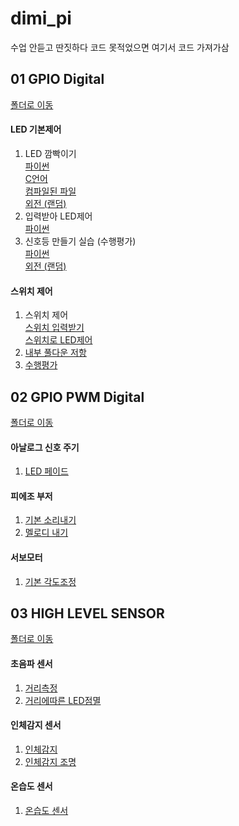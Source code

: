 # dimi_pi

수업 안듣고 딴짓하다 코드 못적었으면 여기서 코드 가져가삼

## 01 GPIO Digital
[폴더로 이동](https://github.com/Muzihuzi/dimi_pi/tree/main/01_gpio_digital)

#### LED 기본제어<br>
1. LED 깜빡이기<br>
[파이썬](https://github.com/Muzihuzi/dimi_pi/blob/main/01_gpio_digital/led_blink.py)<br>
[C언어](https://github.com/Muzihuzi/dimi_pi/blob/main/01_gpio_digital/led_blink.py)<br>
[컴파일된 파일](https://github.com/Muzihuzi/dimi_pi/blob/main/01_gpio_digital/blink)<br>
[외전 (랜덤)](https://github.com/Muzihuzi/dimi_pi/blob/main/01_gpio_digital/random_blink.py)<br>
1. 입력받아  LED제어<br>
[파이썬](https://github.com/Muzihuzi/dimi_pi/blob/main/01_gpio_digital/input.py)<br>
1. 신호등 만들기 실습 (수행평가)<br>
[파이썬](https://github.com/Muzihuzi/dimi_pi/blob/main/01_gpio_digital/traffic_light.py)<br>
[외전 (랜덤)](https://github.com/Muzihuzi/dimi_pi/blob/main/01_gpio_digital/random_traffic.py)<br>

#### 스위치 제어<br>
1. 스위치 제어<br>
[스위치 입력받기](https://github.com/Muzihuzi/dimi_pi/blob/main/01_gpio_digital/switch.py)<br>
[스위치로 LED제어](https://github.com/Muzihuzi/dimi_pi/blob/main/01_gpio_digital/switch_led.py)<br>
1. [내부 풀다운 저항](https://github.com/Muzihuzi/dimi_pi/blob/main/01_gpio_digital/switch_pud.py)<br>
1. [수행평가](https://github.com/Muzihuzi/dimi_pi/blob/main/01_gpio_digital/three_led.py)<br>

## 02 GPIO PWM Digital
[폴더로 이동](https://github.com/Muzihuzi/dimi_pi/tree/main/02_gpio_pwm)<br>
#### 아날로그 신호 주기<br>
1. [LED 페이드](https://github.com/Muzihuzi/dimi_pi/blob/main/02_gpio_pwm/led_fade.py)<br>
#### 피에조 부저<br>
1. [기본 소리내기](https://github.com/Muzihuzi/dimi_pi/blob/main/02_gpio_pwm/piezo_buzzer.py)<br>
1. [멜로디 내기](https://github.com/Muzihuzi/dimi_pi/blob/main/02_gpio_pwm/piezo_buzzer2.py)<br>
#### 서보모터<br>
1. [기본 각도조정](https://github.com/Muzihuzi/dimi_pi/blob/main/02_gpio_pwm/servo_motor.py)<br>

## 03 HIGH LEVEL SENSOR
[폴더로 이동](https://github.com/Muzihuzi/dimi_pi/tree/main/03_high_level_seneor)<br>
#### 초음파 센서<br>
1. [거리측정](https://github.com/Muzihuzi/dimi_pi/blob/main/03_high_level_seneor/ultra_sonic.py)<br>
1. [거리에따른 LED점멸](https://github.com/Muzihuzi/dimi_pi/blob/main/03_high_level_seneor/ultra_sonic_led.py)<br>
#### 인체감지 센서<br>
1. [인체감지](https://github.com/Muzihuzi/dimi_pi/blob/main/03_high_level_seneor/pir.py)<br>
1. [인체감지 조명](https://github.com/Muzihuzi/dimi_pi/blob/main/03_high_level_seneor/pir_led.py)<br>
#### 온습도 센서<br>
1. [온습도 센서](https://github.com/Muzihuzi/dimi_pi/blob/main/03_high_level_seneor/dht11.py)<br>
